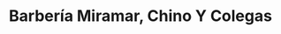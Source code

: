 ---
title: "Barbería Miramar, Chino Y Colegas"
url: /panchimalco/barberia-miramar-chino-y-colegas/
shop: peluquería
---
